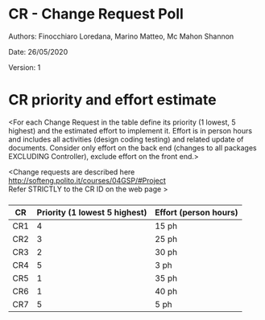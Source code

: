 # CR - Change Request Poll

Authors: Finocchiaro Loredana, Marino Matteo, Mc Mahon Shannon

Date: 26/05/2020

Version: 1




# CR priority and effort estimate


<For each Change Request in the table define its priority (1 lowest, 5 highest) and the estimated effort
to implement it. Effort is in person hours and includes all activities (design coding testing) and related
update of documents. Consider only effort on the back end (changes to all packages EXCLUDING Controller), exclude effort on the front end.>

<Change requests are described here http://softeng.polito.it/courses/04GSP/#Project   
 Refer STRICTLY to the CR ID on the web page >

### 

|   CR          | Priority (1 lowest 5 highest)       |          Effort (person hours) |   
| ----------- | ------------------------------- | ---------------------------- | 
| CR1   | 4 | 15 ph |          
| CR2   | 3 | 25 ph | 
| CR3   | 2 | 30 ph | 
| CR4   | 5 | 3 ph | 
| CR5   | 1 | 35 ph | 
| CR6   | 1 | 40 ph | 
| CR7   | 5 | 5 ph | 
